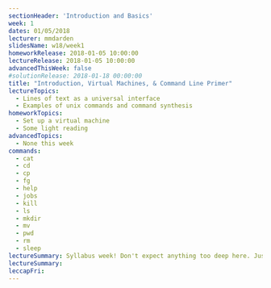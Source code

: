 ```yaml
---
sectionHeader: 'Introduction and Basics'
week: 1
dates: 01/05/2018
lecturer: mmdarden
slidesName: w18/week1
homeworkRelease: 2018-01-05 10:00:00
lectureRelease: 2018-01-05 10:00:00
advancedThisWeek: false
#solutionRelease: 2018-01-18 00:00:00
title: "Introduction, Virtual Machines, & Command Line Primer"
lectureTopics:
  - Lines of text as a universal interface
  - Examples of unix commands and command synthesis
homeworkTopics:
  - Set up a virtual machine
  - Some light reading
advancedTopics:
  - None this week
commands:
  - cat
  - cd
  - cp
  - fg
  - help
  - jobs
  - kill
  - ls
  - mkdir
  - mv
  - pwd
  - rm
  - sleep
lectureSummary: Syllabus week! Don't expect anything too deep here. Just an easy introduction to the C4CS curriculum.
lectureSummary:
leccapFri:
---
```

